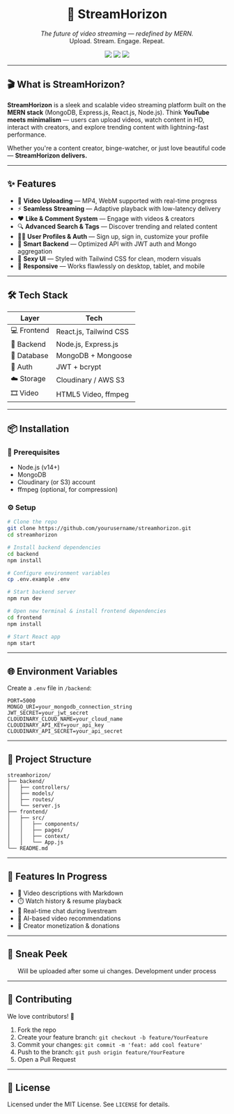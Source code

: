 
<h1 align="center">🚀 StreamHorizon</h1>
<p align="center">
  <em>The future of video streaming — redefined by MERN.</em><br/>
  Upload. Stream. Engage. Repeat.
</p>

<p align="center">
  <img src="https://img.shields.io/badge/MERN%20Stack-Full--Power-blueviolet?style=flat-square" />
  <img src="https://img.shields.io/badge/Streaming-Live%20and%20On-Demand-ff69b4?style=flat-square" />
  <img src="https://img.shields.io/badge/UI-Stylish%20AF-ec4899?style=flat-square" />
</p>

---

## 🎬 What is StreamHorizon?

**StreamHorizon** is a sleek and scalable video streaming platform built on the **MERN stack** (MongoDB, Express.js, React.js, Node.js). Think **YouTube meets minimalism** — users can upload videos, watch content in HD, interact with creators, and explore trending content with lightning-fast performance.

Whether you're a content creator, binge-watcher, or just love beautiful code — **StreamHorizon delivers.**

---

## ✨ Features

- 🎥 **Video Uploading** — MP4, WebM supported with real-time progress
- ⚡ **Seamless Streaming** — Adaptive playback with low-latency delivery
- ❤️ **Like & Comment System** — Engage with videos & creators
- 🔍 **Advanced Search & Tags** — Discover trending and related content
- 🧑‍🚀 **User Profiles & Auth** — Sign up, sign in, customize your profile
- 🧠 **Smart Backend** — Optimized API with JWT auth and Mongo aggregation
- 💅 **Sexy UI** — Styled with Tailwind CSS for clean, modern visuals
- 📱 **Responsive** — Works flawlessly on desktop, tablet, and mobile

---

## 🛠️ Tech Stack

| Layer       | Tech                       |
|------------|----------------------------|
| 💻 Frontend | React.js, Tailwind CSS     |
| 🔌 Backend  | Node.js, Express.js        |
| 🧠 Database | MongoDB + Mongoose         |
| 🔐 Auth     | JWT + bcrypt               |
| ☁️ Storage  | Cloudinary / AWS S3        |
| 🎞️ Video   | HTML5 Video, ffmpeg        |

---

## 📦 Installation

### 🔧 Prerequisites

- Node.js (v14+)
- MongoDB
- Cloudinary (or S3) account
- ffmpeg (optional, for compression)

### ⚙️ Setup

```bash
# Clone the repo
git clone https://github.com/yourusername/streamhorizon.git
cd streamhorizon

# Install backend dependencies
cd backend
npm install

# Configure environment variables
cp .env.example .env

# Start backend server
npm run dev
````

```bash
# Open new terminal & install frontend dependencies
cd frontend
npm install

# Start React app
npm start
```

---

## 🌐 Environment Variables

Create a `.env` file in `/backend`:

```env
PORT=5000
MONGO_URI=your_mongodb_connection_string
JWT_SECRET=your_jwt_secret
CLOUDINARY_CLOUD_NAME=your_cloud_name
CLOUDINARY_API_KEY=your_api_key
CLOUDINARY_API_SECRET=your_api_secret
```

---

## 📂 Project Structure

```
streamhorizon/
├── backend/
│   ├── controllers/
│   ├── models/
│   ├── routes/
│   └── server.js
├── frontend/
│   ├── src/
│   │   ├── components/
│   │   ├── pages/
│   │   ├── context/
│   │   └── App.js
└── README.md
```

---

## 🧪 Features In Progress

* 📝 Video descriptions with Markdown
* ⏱️ Watch history & resume playback
* 💬 Real-time chat during livestream
* 🧠 AI-based video recommendations
* 💸 Creator monetization & donations

---

## 🎥 Sneak Peek

<p align="center">
Will be uploaded after some ui changes. Development under process
</p>

---

## 🤝 Contributing

We love contributors! 🖤

1. Fork the repo
2. Create your feature branch: `git checkout -b feature/YourFeature`
3. Commit your changes: `git commit -m 'feat: add cool feature'`
4. Push to the branch: `git push origin feature/YourFeature`
5. Open a Pull Request

---

## 📜 License

Licensed under the MIT License. See `LICENSE` for details.
